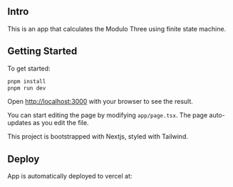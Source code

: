 ## Intro

This is an app that calculates the Modulo Three using finite state machine.

## Getting Started

To get started:

```bash
pnpm install
pnpm run dev
```

Open [http://localhost:3000](http://localhost:3000) with your browser to see the result.

You can start editing the page by modifying `app/page.tsx`. The page auto-updates as you edit the file.

This project is bootstrapped with Nextjs, styled with Tailwind.

## Deploy

App is automatically deployed to vercel at:
